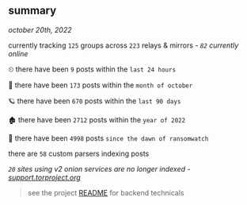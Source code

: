 
## summary
_october 20th, 2022_

currently tracking `125` groups across `223` relays & mirrors - _`82` currently online_

⏲ there have been `9` posts within the `last 24 hours`

🦈 there have been `173` posts within the `month of october`

🪐 there have been `670` posts within the `last 90 days`

🏚 there have been `2712` posts within the `year of 2022`

🦕 there have been `4998` posts `since the dawn of ransomwatch`

there are `58` custom parsers indexing posts

_`20` sites using v2 onion services are no longer indexed - [support.torproject.org](https://support.torproject.org/onionservices/v2-deprecation/)_

> see the project [README](https://github.com/joshhighet/ransomwatch#ransomwatch--) for backend technicals
